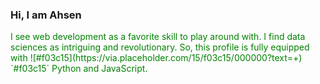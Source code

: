 ### Hi, I am Ahsen
<p style="color:green">I see web development as a favorite skill to play around with. I find data sciences as intriguing and revolutionary.
So, this profile is fully equipped with 
![#f03c15](https://via.placeholder.com/15/f03c15/000000?text=+) `#f03c15` Python and JavaScript. </p>
